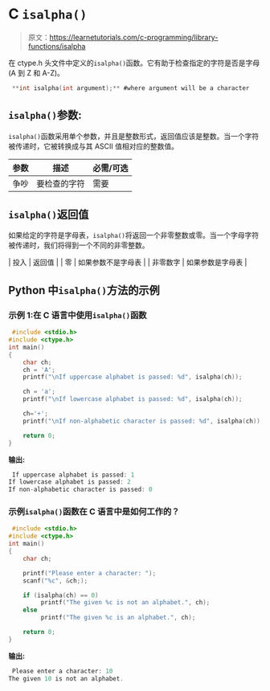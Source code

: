 # C `isalpha()`

> 原文：<https://learnetutorials.com/c-programming/library-functions/isalpha>

在 ctype.h 头文件中定义的`isalpha()`函数。它有助于检查指定的字符是否是字母(A 到 Z 和 A-Z)。

```c
 **int isalpha(int argument);** #where argument will be a character 

```

## `isalpha()`参数:

`isalpha()`函数采用单个参数，并且是整数形式，返回值应该是整数。当一个字符被传递时，它被转换成与其 ASCII 值相对应的整数值。

| 参数 | 描述 | 必需/可选 |
| --- | --- | --- |
| 争吵 | 要检查的字符 | 需要 |

## `isalpha()`返回值

如果给定的字符是字母表，`isalpha()`将返回一个非零整数或零。当一个字母字符被传递时，我们将得到一个不同的非零整数。

| 投入 | 返回值 |
| 零 | 如果参数不是字母表 |
| 非零数字 | 如果参数是字母表 |

## Python 中`isalpha()`方法的示例

### 示例 1:在 C 语言中使用`isalpha()`函数

```c
 #include <stdio.h>
#include <ctype.h>
int main()
{
    char ch;
    ch = 'A';
    printf("\nIf uppercase alphabet is passed: %d", isalpha(ch));

    ch = 'a';
    printf("\nIf lowercase alphabet is passed: %d", isalpha(ch));

    ch='+';
    printf("\nIf non-alphabetic character is passed: %d", isalpha(ch));

    return 0;
} 

```

**输出:**

```c
 If uppercase alphabet is passed: 1
If lowercase alphabet is passed: 2
If non-alphabetic character is passed: 0 
```

### 示例`isalpha()`函数在 C 语言中是如何工作的？

```c
 #include <stdio.h>
#include <ctype.h>
int main()
{
    char ch;

    printf("Please enter a character: ");
    scanf("%c", &ch;);

    if (isalpha(ch) == 0)
         printf("The given %c is not an alphabet.", ch);
    else
         printf("The given %c is an alphabet.", ch);

    return 0;
} 

```

**输出:**

```c
 Please enter a character: 10
The given 10 is not an alphabet. 
```